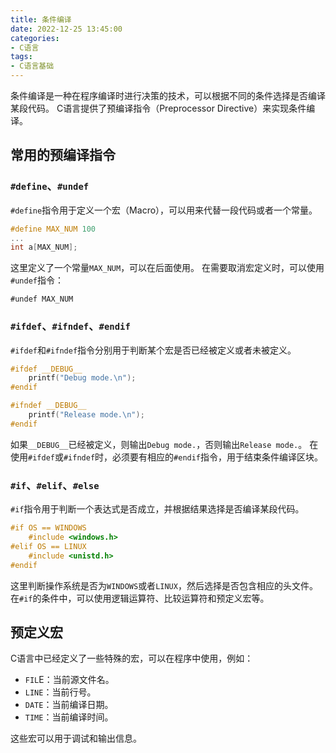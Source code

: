 ```yaml
---
title: 条件编译
date: 2022-12-25 13:45:00
categories:
- C语言
tags:
- C语言基础
---
```


条件编译是一种在程序编译时进行决策的技术，可以根据不同的条件选择是否编译某段代码。
C语言提供了预编译指令（Preprocessor Directive）来实现条件编译。

## 常用的预编译指令

### `#define`、`#undef`

`#define`指令用于定义一个宏（Macro），可以用来代替一段代码或者一个常量。

```c
#define MAX_NUM 100
...
int a[MAX_NUM];
```

这里定义了一个常量`MAX_NUM`，可以在后面使用。
在需要取消宏定义时，可以使用`#undef`指令：

```text
#undef MAX_NUM
```

### `#ifdef`、`#ifndef`、`#endif`

`#ifdef`和`#ifndef`指令分别用于判断某个宏是否已经被定义或者未被定义。

```c
#ifdef __DEBUG__
    printf("Debug mode.\n");
#endif

#ifndef __DEBUG__
    printf("Release mode.\n");
#endif
```

如果`__DEBUG__`已经被定义，则输出`Debug mode.`，否则输出`Release mode.`。
在使用`#ifdef`或`#ifndef`时，必须要有相应的`#endif`指令，用于结束条件编译区块。

### `#if`、`#elif`、`#else`

`#if`指令用于判断一个表达式是否成立，并根据结果选择是否编译某段代码。

```c
#if OS == WINDOWS
    #include <windows.h>
#elif OS == LINUX
    #include <unistd.h>
#endif
```

这里判断操作系统是否为`WINDOWS`或者`LINUX`，然后选择是否包含相应的头文件。
在`#if`的条件中，可以使用逻辑运算符、比较运算符和预定义宏等。

## 预定义宏

C语言中已经定义了一些特殊的宏，可以在程序中使用，例如：

- `FIL`E：当前源文件名。
- `LINE`：当前行号。
- `DATE`：当前编译日期。
- `TIME`：当前编译时间。

这些宏可以用于调试和输出信息。
